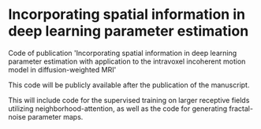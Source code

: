 # Incorporating spatial information in deep learning parameter estimation
Code of publication 'Incorporating spatial information in deep learning parameter estimation with application to the intravoxel incoherent motion model in diffusion-weighted MRI'

This code will be publicly available after the publication of the  manuscript. 

This will include code for the supervised training on larger receptive fields utilizing neighborhood-attention, as well as the code for generating fractal-noise parameter maps.
